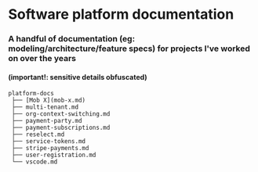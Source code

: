 # Software platform documentation
### A handful of documentation (eg: modeling/architecture/feature specs) for projects I've worked on over the years
#### (important!: sensitive details obfuscated) 
```
platform-docs
 ├── [Mob X](mob-x.md)
 ├── multi-tenant.md
 ├── org-context-switching.md
 ├── payment-party.md
 ├── payment-subscriptions.md
 ├── reselect.md
 ├── service-tokens.md
 ├── stripe-payments.md
 ├── user-registration.md
 └── vscode.md
 ```